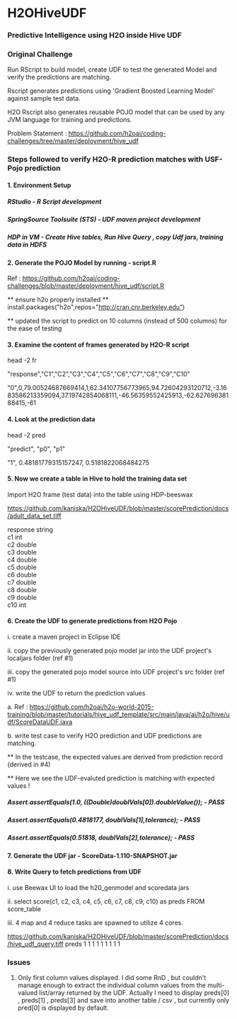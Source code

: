# H2OHiveUDF
### Predictive Intelligence using H2O inside Hive UDF

### Original Challenge 

Run RScript to build model, create UDF to test the generated Model and verify the predictions are matching.

Rscript generates predictions using 'Gradient Boosted Learning Model' against sample test data.

H2O Rscript also generates reusable POJO model that can be used by any JVM language for training and predictions.

Problem Statement : https://github.com/h2oai/coding-challenges/tree/master/deployment/hive_udf

### Steps followed to verify H2O-R prediction matches with USF-Pojo prediction

#### 1. Environment Setup
##### RStudio - R Script development
##### SpringSource Toolsuite (STS) - UDF maven project development
##### HDP in VM - Create Hive tables, Run Hive Query , copy Udf jars, training data in HDFS

#### 2. Generate the POJO Model by running -  script.R

Ref : https://github.com/h2oai/coding-challenges/blob/master/deployment/hive_udf/script.R

** ensure h2o properly installed ** install.packages("h2o",repos="http://cran.cnr.berkeley.edu”)

** updated the script to predict on 10 columns (instead of 500 columns) for the ease of testing 

#### 3. Examine the content of frames generated by H2O-R script

head -2 fr

"response","C1","C2","C3","C4","C5","C6","C7","C8","C9","C10"

"0",0,79.00524687669414,1,62.34107756773965,94.72604293120712,-3.1683586213359094,37.19742854068111,-46.56359552425913,-62.62769638188415,-61

#### 4. Look at the prediction data

head -2 pred

"predict", "p0", "p1"

"1", 0.48181779315157247, 0.5181822068484275

#### 5. Now we create a table in Hive to hold the training data set

Import H2O frame (test data) into the table using HDP-beeswax

https://github.com/kaniska/H2OHiveUDF/blob/master/scorePrediction/docs/adult_data_set.tiff

response            	string              	                    
c1                  	int                 	                    
c2                  	double              	                    
c3                  	double              	                    
c4                  	double              	                    
c5                  	double              	                    
c6                  	double              	                    
c7                  	double              	                    
c8                  	double              	                    
c9                  	double              	                    
c10                 	int   

#### 6. Create the UDF to generate predictions from H2O Pojo

i. create a maven project in Eclipse IDE

ii. copy the previously generated pojo model jar into the UDF project's localjars folder (ref #1)

iii. copy the generated pojo model source into UDF project's src folder (ref #1)

iv. write the UDF to return the prediction values

a. Ref : https://github.com/h2oai/h2o-world-2015-training/blob/master/tutorials/hive_udf_template/src/main/java/ai/h2o/hive/udf/ScoreDataUDF.java

b. write test case to verify H2O prediction and UDF predictions are matching.

** In the testcase, the expected values are derived from prediction record (derived in #4)

** Here we see the UDF-evaluted prediction is matching with expected values !

  ##### Assert.assertEquals(1.0, ((Double)doublVals[0]).doubleValue());  - PASS
  
  ##### Assert.assertEquals(0.4818177, doublVals[1],tolerance); - PASS
  
  ##### Assert.assertEquals(0.51818, doublVals[2],tolerance); - PASS

#### 7. Generate the UDF jar - ScoreData-1.110-SNAPSHOT.jar

#### 8. Write Query to fetch predictions from UDF

i. use Beewax UI to load the h20_genmodel and scoredata jars

ii. select score(c1, c2, c3, c4, c5, c6, c7, c8, c9, c10) as preds FROM score_table

iii. 4 map and 4 reduce tasks are spawned to utilize 4 cores.

https://github.com/kaniska/H2OHiveUDF/blob/master/scorePrediction/docs/hive_udf_query.tiff
preds
1
1
1
1
1
1
1
1
1

### Issues

1. Only first column values displayed. I did some RnD , but couldn't manage enough to extract the individual column values from the multi-valued list/array returned by the UDF.  Actually I need to display preds[0] , preds[1] , preds[3] and save into another table / csv , but currently only pred[0] is displayed by default.

